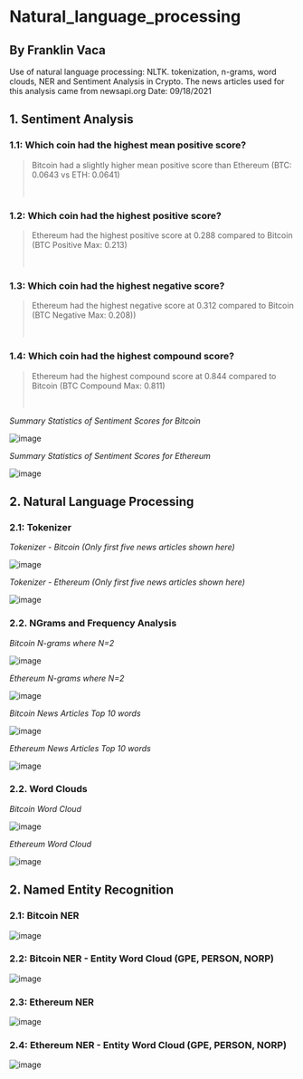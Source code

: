 # Natural_language_processing
## By Franklin Vaca
Use of natural language processing: NLTK. tokenization, n-grams, word clouds, NER and Sentiment Analysis in Crypto. 
The news articles used for this analysis came from newsapi.org
Date: 09/18/2021

## **1. Sentiment Analysis**
### **1.1: Which coin had the highest mean positive score?**<br>
><p>Bitcoin had a slightly higher mean positive score than Ethereum (BTC: 0.0643 vs ETH: 0.0641)</p><br>
### **1.2: Which coin had the highest positive score?**<br>
><p>Ethereum had the highest positive score at 0.288 compared to Bitcoin (BTC Positive Max: 0.213)</p><br>
### **1.3: Which coin had the highest negative score?**<br>
><p>Ethereum had the highest negative score at 0.312 compared to Bitcoin (BTC Negative Max: 0.208))</p><br>
### **1.4: Which coin had the highest compound score?**<br>
><p>Ethereum had the highest compound score at 0.844 compared to Bitcoin (BTC Compound Max: 0.811)</p><br>

*Summary Statistics of Sentiment Scores for Bitcoin*

![image](Analysis_graphs/Bitcoin_sentiment_scores.PNG)


*Summary Statistics of Sentiment Scores for Ethereum*

![image](Analysis_graphs/Ethereum_sentiment_scores.PNG)

## **2. Natural Language Processing**
### **2.1: Tokenizer**<br>

*Tokenizer - Bitcoin (Only first five news articles shown here)*

![image](Analysis_graphs/Bitcoin_tokenizer.PNG)

*Tokenizer - Ethereum (Only first five news articles shown here)*

![image](Analysis_graphs/Ethereum_tokenizer.PNG)


### **2.2. NGrams and Frequency Analysis**<br>

*Bitcoin N-grams where N=2*

![image](Analysis_graphs/Bitcoin_n_grams.PNG)

*Ethereum N-grams where N=2*

![image](Analysis_graphs/Ethereum_n_grams.PNG)

*Bitcoin News Articles Top 10 words*

![image](Analysis_graphs/Bitcoin_top.PNG)

*Ethereum News Articles Top 10 words*

![image](Analysis_graphs/Ethereum_top.PNG)

### **2.2. Word Clouds**<br>

*Bitcoin Word Cloud*

![image](Analysis_graphs/Bitcoin_word_cloud.PNG)

*Ethereum Word Cloud*

![image](Analysis_graphs/Ethereum_word_cloud.PNG)


## **2. Named Entity Recognition**
### **2.1: Bitcoin NER**<br>

![image](Analysis_graphs/Bitcoin_ner.PNG)

### **2.2: Bitcoin NER - Entity Word Cloud (GPE, PERSON, NORP)**<br>

![image](Analysis_graphs/Bitcoin_ner_entity.PNG)

### **2.3: Ethereum NER**<br>

![image](Analysis_graphs/Ethereum_ner.PNG)

### **2.4: Ethereum NER - Entity Word Cloud (GPE, PERSON, NORP)**<br>

![image](Analysis_graphs/Ethereum_ner_entity.PNG)